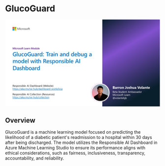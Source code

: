 # GlucoGuard

![RAI Dashboard Workshop](./img/rai_workshop.jpg)

## Overview

GlucoGuard is a machine learning model focused on predicting the likelihood of a diabetic patient's readmission to a hospital within 30 days after being discharged. The model utilizes the Responsible AI Dashboard in Azure Machine Learning Studio to ensure its performance aligns with ethical considerations, such as fairness, inclusiveness, transparency, accountability, and reliability.

